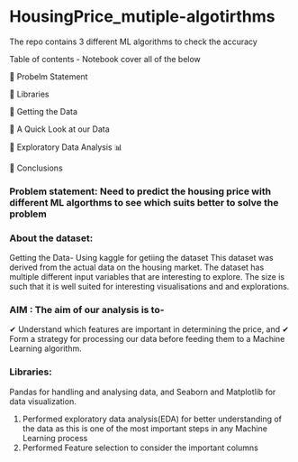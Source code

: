 # HousingPrice_mutiple-algotirthms
The repo contains 3 different ML algorithms to check the accuracy

Table of contents - Notebook cover all of the below

🎯 Probelm Statement

🎯 Libraries

🎯 Getting the Data

🎯 A Quick Look at our Data

🎯 Exploratory Data Analysis 📊

🎯 Conclusions

### Problem statement: Need to predict the housing price with different ML algorthms to see which suits better to solve the problem

### About the dataset:
Getting the Data- Using kaggle for getiing the dataset
This dataset was derived from the actual data on the housing market.
The dataset has multiple different input variables that are interesting to explore. 
The size is such that it is well suited for interesting visualisations and and explorations.

### AIM : The aim of our analysis is to- 
✔ Understand which features are important in determining the price, and
✔ Form a strategy for processing our data before feeding them to a Machine Learning algorithm.

### Libraries:
Pandas for handling and analysing data, and
Seaborn and Matplotlib for data visualization.

1. Performed exploratory data analysis(EDA) for better understanding of the data as this is one of the most important steps in any Machine Learning process
2. Performed Feature selection to consider the important columns 


